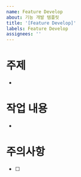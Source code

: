 ```yaml
---
name: Feature Develop
about: 기능 개발 템플릿
title: '[Feature Develop]'
labels: Feature Develop
assignees: ''
---
```


# 주제

-

# 작업 내용

-

# 주의사항

- [ ]
